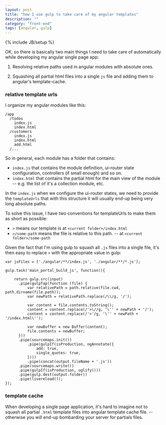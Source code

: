 ```yaml
---
layout: post
title: "how I use gulp to take care of my angular templates"
description: ""
category: "front-end"
tags: [angular, gulp]
---
```

{% include JB/setup %}

OK, so there is basically two main things I need to take care of automatically while developing my angular single page app:

1. Resolving relative paths used in angular modules with absolute ones.

1. Squashing all partial html files into a single `js` file and adding them to angular's template-cache.

<!--more-->

### relative template urls

I organize my angular modules like this:

```
/app
  /todos
    index.js
    index.html
  /customers
    index.js
    index.html
    add.html
  /...
```

So in general, each module has a folder that contains:

- `index.js` that contains the module definition, ui-router state configuration, controllers (if small enough) and so on.
- `index.html` that contains the partial html for the main view of the module -- e.g. the list of it's a collection module, etc.

In the `index.js` when we configure the ui-router states, we need to provide the `templateUrls` that with this structure it will usually end-up being very long absolute paths.

To solve this issue, I have two conventions for templateUrls to make them as short as possible:

- `>` means our template is at `<current folder>/index.html`
- `>/some-path` means the file is relative to this path. -- at `<current folder>/some-path`

Given the fact that I'm using gulp to squash all `.js` files into a single file, it's then easy to replace `>` with the appropriate value in gulp:

```language-javascript
var jsFiles = ['./angular/**/index.js', './angular/**/*.js'];

gulp.task('main_portal_build_js', function(){

    return gulp.src(input)
      .pipe(gulpTap(function (file) {
          var relativePath = path.relative(file.cwd, path.dirname(file.path));
          var newPath = relativePath.replace(/\\/g, '/');

          var content = file.contents.toString();
          content = content.replace(/'>\//g, '\'' + newPath + '/');
          content = content.replace(/'>'/g, '\'' + newPath + '/index.html\'');

          var newBuffer = new Buffer(content);
          file.contents = newBuffer;
      }))
      .pipe(sourcemaps.init())
          .pipe(gulpIf(isProduction, ngAnnotate({
              add: true,
              single_quotes: true,
          })))
          .pipe(concat(output.fileName + '.js'))
      .pipe(sourcemaps.write())
      .pipe(gulpIf(isProduction, uglify()))
      .pipe(gulp.dest(output.folder))
      .pipe(livereload());
});
```

### template cache

When developing a single page application, it's hard to imagine not to squash all partial `.html` template files into angular template cache file. -- otherwise you will end-up bombarding your server for partials files.
